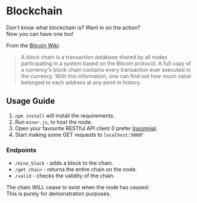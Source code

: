 # Blockchain

Don't know what blockchain is? Want in on the action?<br/>
Now you can have one too! 

From the [Bitcoin Wiki](https://en.bitcoin.it/wiki/Main_Page): 

> A block chain is a transaction database shared by all nodes participating in a system based on the Bitcoin protocol. A full copy of a currency's block chain contains every transaction ever executed in the currency. With this information, one can find out how much value belonged to each address at any point in history.

## Usage Guide
1. `npm install` will install the requirements.
2. Run `miner.js`, to host the node.
3. Open your favourite RESTful API client (I prefer [Insomnia](https://insomnia.rest/)).
4. Start making some GET requests to `localhost:5000`! 

### Endpoints
* `/mine_block` - adds a block to the chain.
* `/get_chain` - returns the entire chain on the node.
* `/valid` - checks the validity of the chain.

The chain WILL cease to exist when the node has ceased.<br/>
This is purely for demonstration purposes.